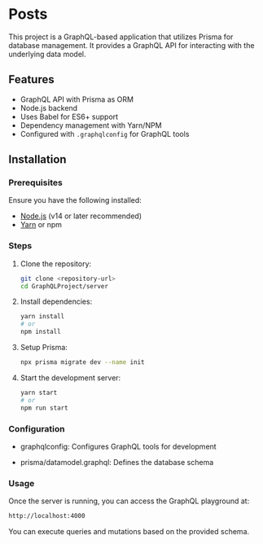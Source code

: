 # Posts

This project is a GraphQL-based application that utilizes Prisma for database management. It provides a GraphQL API for interacting with the underlying data model.

## Features
- GraphQL API with Prisma as ORM
- Node.js backend
- Uses Babel for ES6+ support
- Dependency management with Yarn/NPM
- Configured with `.graphqlconfig` for GraphQL tools

## Installation
### Prerequisites
Ensure you have the following installed:
- [Node.js](https://nodejs.org/) (v14 or later recommended)
- [Yarn](https://yarnpkg.com/) or npm

### Steps
1. Clone the repository:
   
   ```sh
   git clone <repository-url>
   cd GraphQLProject/server
   ```
3. Install dependencies:
   
   ```sh
   yarn install
   # or
   npm install
   ```
5. Setup Prisma:
    ```sh
   npx prisma migrate dev --name init
   ```
6. Start the development server:
     ```sh
    yarn start
   # or
   npm run start
   ```
### Configuration

- graphqlconfig: Configures GraphQL tools for development

- prisma/datamodel.graphql: Defines the database schema

### Usage

Once the server is running, you can access the GraphQL playground at:
 ```sh
http://localhost:4000
 ```
You can execute queries and mutations based on the provided schema.
